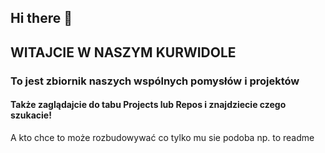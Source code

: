 ## Hi there 👋


## WITAJCIE W NASZYM KURWIDOLE 
### To jest zbiornik naszych wspólnych pomysłów i projektów
#### Także zaglądajcie do tabu Projects lub Repos i znajdziecie czego szukacie!
A kto chce to może rozbudowywać co tylko mu sie podoba np. to readme 
<!--
## Aktualne projekty
- HackerYeah!
- SHIP-IT

**Here are some ideas to get you started:**

🙋‍♀️ A short introduction - what is your organization all about?
🌈 Contribution guidelines - how can the community get involved?
👩‍💻 Useful resources - where can the community find your docs? Is there anything else the community should know?
🍿 Fun facts - what does your team eat for breakfast?
🧙 Remember, you can do mighty things with the power of [Markdown](https://docs.github.com/github/writing-on-github/getting-started-with-writing-and-formatting-on-github/basic-writing-and-formatting-syntax)
-->
